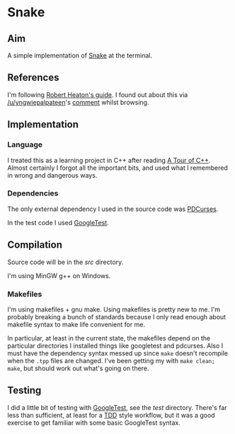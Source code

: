 # Snake

## Aim
A simple implementation of [Snake](https://en.wikipedia.org/wiki/Snake_(video_game_genre)) at the terminal.

## References
I'm following [Robert Heaton's guide](https://robertheaton.com/2018/12/02/programming-project-5-snake/). I found out about this via [/u/yngwiepalpateen](https://www.reddit.com/user/yngwiepalpateen)'s [comment](https://www.reddit.com/r/programming/comments/eixhuy/the_polygons_of_another_world/fcukjjg/) whilst browsing.

## Implementation
### Language
I treated this as a learning project in C++ after reading [A Tour of C++](http://www.stroustrup.com/tour2.html). Almost certainly I forgot all the important bits, and used what I remembered in wrong and dangerous ways.

### Dependencies
The only external dependency I used in the source code was [PDCurses](https://pdcurses.org/).

In the test code I used [GoogleTest](https://github.com/google/googletest).

## Compilation
Source code will be in the *src* directory.

I'm using MinGW g++ on Windows.

### Makefiles
I'm using makefiles + gnu make. Using makefiles is pretty new to me. I'm probably breaking a bunch of standards because I only read enough about makefile syntax to make life convenient for me.

In particular, at least in the current state, the makefiles depend on the particular directories I installed things like googletest and pdcurses. Also I must have the dependency syntax messed up since `make` doesn't recompile when the `.tpp` files are changed. I've been getting my with `make clean; make`, but should work out what's going on there.

## Testing
I did a little bit of testing with [GoogleTest](https://github.com/google/googletest), see the *test* directory. There's far less than sufficient, at least for a [TDD](https://en.wikipedia.org/wiki/Test-driven_development) style workflow, but it was a good exercise to get familiar with some basic GoogleTest syntax.